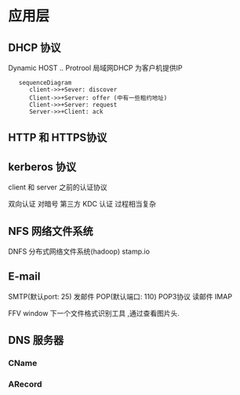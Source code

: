 # 应用层
## DHCP 协议
Dynamic HOST .. Protrool 局域网DHCP 为客户机提供IP


```mermaid
   sequenceDiagram
      client->>+Sever: discover
      Client->>+Server: offer (中有一些租约地址)
      Client->>+Server: request 
      Server->>+Client: ack
```

##  HTTP 和 HTTPS协议

## kerberos 协议
client 和 server 之前的认证协议

双向认证 对暗号
第三方 KDC 认证
过程相当复杂

## NFS 网络文件系统
DNFS 分布式网络文件系统(hadoop)
stamp.io
## E-mail 
  
  SMTP(默认port: 25)
  发邮件
  POP(默认端口: 110)
  POP3协议
  读邮件  IMAP 

FFV window 下一个文件格式识别工具 ,通过查看图片头.

## DNS 服务器
### CName 
### ARecord 